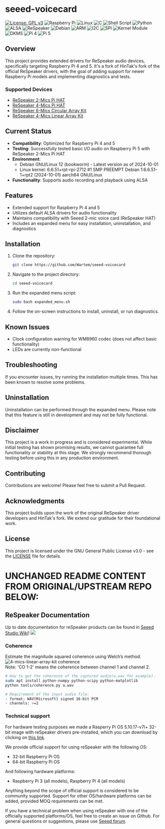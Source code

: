 # seeed-voicecard

[![License: GPL v3](https://img.shields.io/badge/License-GPLv3-blue.svg)](https://www.gnu.org/licenses/gpl-3.0)
![Raspberry Pi](https://img.shields.io/badge/Raspberry%20Pi-A22846?style=for-the-badge&logo=Raspberry%20Pi&logoColor=white)
![Linux](https://img.shields.io/badge/Linux-FCC624?style=for-the-badge&logo=linux&logoColor=black)
![C](https://img.shields.io/badge/c-%2300599C.svg?style=for-the-badge&logo=c&logoColor=white)
![Shell Script](https://img.shields.io/badge/shell_script-%23121011.svg?style=for-the-badge&logo=gnu-bash&logoColor=white)
![Python](https://img.shields.io/badge/python-3670A0?style=for-the-badge&logo=python&logoColor=ffdd54)
![ALSA](https://img.shields.io/badge/ALSA-Audio-brightgreen?style=for-the-badge)
![ReSpeaker](https://img.shields.io/badge/ReSpeaker-Compatible-blue?style=for-the-badge)
![Debian](https://img.shields.io/badge/Debian-D70A53?style=for-the-badge&logo=debian&logoColor=white)
![ARM](https://img.shields.io/badge/ARM-0091BD?style=for-the-badge&logo=arm&logoColor=white)
![I2C](https://img.shields.io/badge/I2C-Enabled-yellowgreen?style=for-the-badge)
![SPI](https://img.shields.io/badge/SPI-Enabled-orange?style=for-the-badge)
![Kernel Module](https://img.shields.io/badge/Kernel-Module-lightgrey?style=for-the-badge)
![DKMS](https://img.shields.io/badge/DKMS-Supported-yellow?style=for-the-badge)
![Pi 4](https://img.shields.io/badge/Raspberry%20Pi%204-Supported-success?style=for-the-badge)
![Pi 5](https://img.shields.io/badge/Raspberry%20Pi%205-Supported-success?style=for-the-badge)

## Overview

This project provides extended drivers for ReSpeaker audio devices, specifically targeting Raspberry Pi 4 and 5. It's a fork of HinTak's fork of the official ReSpeaker drivers, with the goal of adding support for newer Raspberry Pi models and implementing diagnostics and tests.

### Supported Devices

- [ReSpeaker 2-Mics Pi HAT](https://www.seeedstudio.com/ReSpeaker-2-Mics-Pi-HAT-p-2874.html)
- [ReSpeaker 4-Mics Pi HAT](https://www.seeedstudio.com/ReSpeaker-4-Mic-Array-for-Raspberry-Pi-p-2941.html)
- [ReSpeaker 6-Mics Circular Array Kit]()
- [ReSpeaker 4-Mics Linear Array Kit]()

## Current Status

- **Compatibility**: Optimized for Raspberry Pi 4 and 5
- **Testing**: Successfully tested basic I/O audio on Raspberry Pi 5 with ReSpeaker 2-Mics Pi HAT
- **Environment**: 
  - Debian GNU/Linux 12 (bookworm) - Latest version as of 2024-10-01
  - Linux kernel: 6.6.51+rpt-rpi-2712 #1 SMP PREEMPT Debian 1:6.6.51-1+rpt2 (2024-10-01) aarch64 GNU/Linux
- **Functionality**: Supports audio recording and playback using ALSA

## Features

- Extended support for Raspberry Pi 4 and 5
- Utilizes default ALSA drivers for audio functionality
- Maintains compatibility with Seeed 2-mic voice card (ReSpeaker HAT)
- Includes an expanded menu for easy installation, uninstallation, and diagnostics

## Installation

1. Clone the repository:
   ```bash
   git clone https://github.com/Wartem/seeed-voicecard
   ```
2. Navigate to the project directory:
   ```bash
   cd seeed-voicecard
   ```
3. Run the expanded menu script:
   ```bash
   sudo bash expanded_menu.sh
   ```
4. Follow the on-screen instructions to install, uninstall, or run diagnostics.

## Known Issues

- Clock configuration warning for WM8960 codec (does not affect basic functionality)
- LEDs are currently non-functional

## Troubleshooting

If you encounter issues, try running the installation multiple times. This has been known to resolve some problems.

## Uninstallation

Uninstallation can be performed through the expanded menu. Please note that this feature is still in development and may not be fully functional.

## Disclaimer

This project is a work in progress and is considered experimental. While initial testing has shown promising results, we cannot guarantee full functionality or stability at this stage. We strongly recommend thorough testing before using this in any production environment.

## Contributing

Contributions are welcome! Please feel free to submit a Pull Request.

## Acknowledgments

This project builds upon the work of the original ReSpeaker driver developers and HinTak's fork. We extend our gratitude for their foundational work.

## License

This project is licensed under the GNU General Public License v3.0 - see the [LICENSE](LICENSE) file for details.

# UNCHANGED README CONTENT FROM ORIGINAL/UPSTREAM REPO BELOW:

## ReSpeaker Documentation

Up to date documentation for reSpeaker products can be found in [Seeed Studio Wiki](https://wiki.seeedstudio.com/ReSpeaker/)!
![](https://files.seeedstudio.com/wiki/ReSpeakerProductGuide/img/Raspberry_Pi_Mic_Array_Solutions.png)

### Coherence

Estimate the magnitude squared coherence using Welch’s method.
![4-mics-linear-array-kit coherence](https://user-images.githubusercontent.com/3901856/37277486-beb1dd96-261f-11e8-898b-84405bfc7cea.png)  
Note: 'CO 1-2' means the coherence between channel 1 and channel 2.

```bash
# How to get the coherence of the captured audio(a.wav for example).
sudo apt install python-numpy python-scipy python-matplotlib
python tools/coherence.py a.wav

# Requirement of the input audio file:
- format: WAV(Microsoft) signed 16-bit PCM
- channels: >=2
```

### Technical support

For hardware testing purposes we made a Rasperry Pi OS 5.10.17-v7l+ 32-bit image with reSpeaker drivers pre-installed, which you can download by clicking on [this link](https://files.seeedstudio.com/linux/Raspberry%20Pi%204%20reSpeaker/2021-05-07-raspios-buster-armhf-lite-respeaker.img.xz).

We provide official support for using reSpeaker with the following OS:
- 32-bit Raspberry Pi OS
- 64-bit Raspberry Pi OS

And following hardware platforms:
- Raspberry Pi 3 (all models), Raspberry Pi 4 (all models)

Anything beyond the scope of official support is considered to be community supported. Support for other OS/hardware platforms can be added, provided MOQ requirements can be met. 

If you have a technical problem when using reSpeaker with one of the officially supported platforms/OS, feel free to create an issue on Github. For general questions or suggestions, please use [Seeed forum](https://forum.seeedstudio.com/c/products/respeaker/15). 
